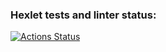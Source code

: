 ### Hexlet tests and linter status:
[![Actions Status](https://github.com/agsamkin/java-project-73/workflows/hexlet-check/badge.svg)](https://github.com/agsamkin/java-project-73/actions)
